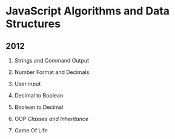 JavaScript Algorithms and Data Structures
========================================
2012
---

1. Strings and Command Output

2. Number Format and Decimals

3. User input

4. Decimal to Boolean

5. Boolean to Decimal

7. OOP *Classes and Inheritance*

8. Game Of Life
